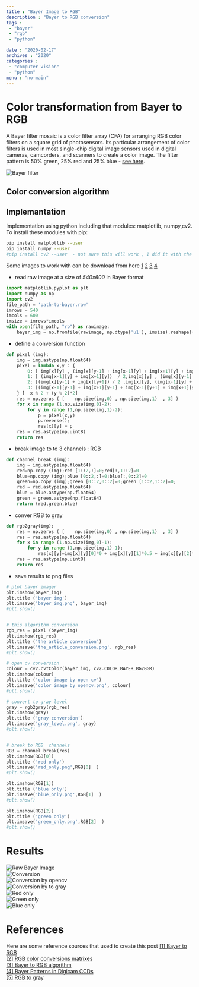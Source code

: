 ```yaml
---
title : "Bayer Image to RGB"
description : "Bayer to RGB conversion"
tags : 
 - "bayer"
 - "rgb"
 - "python"

date : "2020-02-17"
archives : "2020"
categories : 
 - "computer vision"
 - "python"
menu : "no-main"
---
```

# Color transformation from Bayer to RGB
A Bayer filter mosaic is a color filter array (CFA) for arranging RGB color filters on a square grid of photosensors. Its particular arrangement of color filters is used in most single-chip digital image sensors used in digital cameras, camcorders, and scanners to create a color image. The filter pattern is 50% green, 25% red and 25% blue - [see here](https://en.wikipedia.org/wiki/Bayer_filter).


![Bayer filter](https://upload.wikimedia.org/wikipedia/commons/thumb/3/37/Bayer_pattern_on_sensor.svg/500px-Bayer_pattern_on_sensor.svg.png)

## Color conversion algorithm

## Implemantation
Implementation using python including that modules: matplotlib, numpy,cv2. To install these modules with pip:
```bash
pip install matplotlib --user
pip install numpy --user
#pip install cv2 --user  - not sure this will work , I did it with the gentoo package manager (in debian/ubuntu you can try apt-cache search)
```
Some images to work with can be download from here
[1](/post/bayer_conversion/bayer.raw)
[2](/post/bayer_conversion/movie-0443.raw)
[3](/post/bayer_conversion/movie-0601.raw)
[4](/post/bayer_conversion/movie-0697.raw)



* read raw image at a size of *540x600* in Bayer format

```python
import matplotlib.pyplot as plt
import numpy as np
import cv2
file_path = 'path-to-bayer.raw'
imrows = 540
imcols = 600
imsize = imrows*imcols
with open(file_path, "rb") as rawimage:
    bayer_img = np.fromfile(rawimage, np.dtype('u1'), imsize).reshape((imrows, imcols))
```
* define a conversion function
```python
def pixel (img):
    img = img.astype(np.float64) 
    pixel = lambda x,y : {
        0: [ img[x][y] , (img[x][y-1] + img[x-1][y] + img[x+1][y] + img[x][y+1]) / 4 ,  (img[x-1][y-1] + img[x+1][y-1] + img[x-1][y+1] + img[x+1][y+1]) / 4 ] ,
        1: [ (img[x-1][y] + img[x+1][y])  / 2,img[x][y] , (img[x][y-1] + img[x][y+1]) / 2 ],
        2: [(img[x][y-1] + img[x][y+1]) / 2 ,img[x][y], (img[x-1][y] + img[x+1][y]) / 2],
        3: [(img[x-1][y-1] + img[x+1][y-1] + img[x-1][y+1] + img[x+1][y+1]) / 4 , (img[x][y-1] + img[x-1][y] + img[x+1][y] + img[x][y+1]) / 4 ,img[x][y] ]
    } [  x % 2 + (y % 2)*2]
    res = np.zeros ( [    np.size(img,0) , np.size(img,1)  , 3] )
    for x in range (1,np.size(img,0)-2):
        for y in range (1,np.size(img,1)-2):
            p = pixel(x,y)
            p.reverse();
            res[x][y] = p
    res = res.astype(np.uint8)
    return res
```
* break image to to 3 channels : RGB
```python
def channel_break (img):
    img = img.astype(np.float64) 
    red=np.copy (img);red [1::2,:]=0;red[:,1::2]=0
    blue=np.copy (img);blue [0::2,:]=0;blue[:,0::2]=0
    green=np.copy (img);green [0::2,0::2]=0;green [1::2,1::2]=0;
    red = red.astype(np.float64) 
    blue = blue.astype(np.float64) 
    green = green.astype(np.float64) 
    return (red,green,blue)
```
* conver RGB to gray
```python
def rgb2gray(img):
    res = np.zeros ( [    np.size(img,0) , np.size(img,1)  , 3] )
    res = res.astype(np.float64) 
    for x in range (1,np.size(img,0)-1):
        for y in range (1,np.size(img,1)-1):
            res[x][y]=img[x][y][0]*0 + img[x][y][1]*0.5 + img[x][y][2]*0.5;
    res = res.astype(np.uint8)
    return res
```

* save results to png files
```python
# plot bayer imager
plt.imshow(bayer_img)
plt.title ('bayer img')
plt.imsave('bayer_img.png', bayer_img)
#plt.show()


# this algorithm conversion
rgb_res = pixel (bayer_img)
plt.imshow(rgb_res)
plt.title ('the article conversion')
plt.imsave('the_article_conversion.png', rgb_res)
#plt.show()

# open cv conversion
colour = cv2.cvtColor(bayer_img, cv2.COLOR_BAYER_BG2BGR)
plt.imshow(colour)
plt.title ('color image by open cv')
plt.imsave('color_image_by_opencv.png', colour)
#plt.show()

# convert to gray level
gray = rgb2gray(rgb_res)
plt.imshow(gray)
plt.title ('gray conversion')
plt.imsave('gray_level.png', gray)
#plt.show()


# break to RGB  channels
RGB = channel_break(res)
plt.imshow(RGB[0])
plt.title ('red only')
plt.imsave('red_only.png',RGB[0]  )
#plt.show()

plt.imshow(RGB[1])
plt.title ('blue only')
plt.imsave('blue_only.png',RGB[1]  )
#plt.show()

plt.imshow(RGB[2])
plt.title ('green only')
plt.imsave('green_only.png',RGB[2]  )
#plt.show()
```

# Results
![Raw Bayer Image](/post/bayer_conversion/bayer_img.png)  
![Conversion](/post/bayer_conversion/rgb_res.png)  
![Conversion by opencv](/post/bayer_conversion/color_image_by_opencv.png)  
![Conversion by to gray](/post/bayer_conversion/gray_level.png)  
![Red only](/post/bayer_conversion/red_only.png)  
![Green only](/post/bayer_conversion/green_only.png)  
![Blue only](/post/bayer_conversion/blue_only.png)  


# References
Here are some reference sources that used to create this post
[[1] Bayer to RGB](https://docs.opencv.org/2.4/modules/imgproc/doc/miscellaneous_transformations.html?highlight=cvtcolor)  
[[2] RGB color conversions matrixes ](http://poynton.ca/notes/colour_and_gamma/ColorFAQ.html)  
[[3] Bayer to RGB algorithm](http://www.peter-cockerell.net/Bayer/bayer2.html)  
[[4] Bayer Patterns in Digicam CCDs](http://www.peter-cockerell.net/Bayer/bayer.html)  
[[5] RGB to gray](https://groups.google.com/forum/#!topic/sci.image.processing/Jf-aTjPEgjc)  

